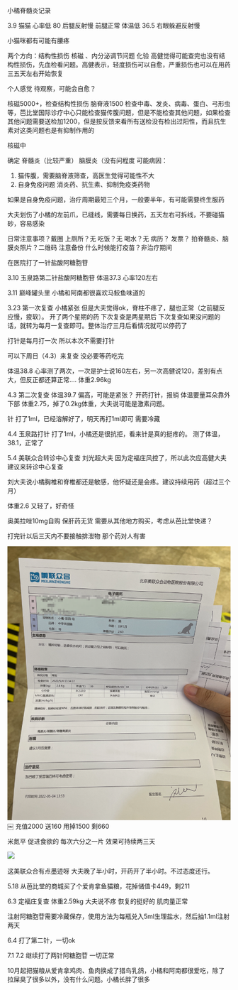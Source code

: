小橘脊髓炎记录

3.9
猫猫
心率低 80
后腿反射慢 前腿正常
体温低 36.5
右眼躲避反射慢

小猫咪都有可能有腰疼

两个方向：结构性损伤 核磁 、内分泌调节问题 化验
高健觉得可能查完也没有结构性损伤，先血检看问题。高健表示，轻度损伤可以自愈，严重损伤也可以在用药三五天左右开始恢复

个人感觉 待观察，可能会自愈？

核磁5000+，检查结构性损伤
脑脊液1500 检查中毒、发炎、病毒、蛋白、弓形虫等，芭比堂国际诊疗中心只能检查猫传腹问题，但是不能检查其他问题，如果检查其他问题需要送检加1200，但是按反馈来看所有送检没有检出过阳性，而且抗生素对这类问题也是有抑制作用的

核磁中

确定 脊髓炎（比较严重） 脑膜炎（没有问程度
可能病因：
1. 猫传腹，需要脑脊液筛查，高医生觉得可能性不大 
2. 自身免疫问题 消炎药、抗生素、抑制免疫类药物

如果是自身免疫问题，治疗周期最短三个月，一般要半年，有可能需要终生服药

大夫划伤了小橘的左前爪，已缝线，需要每日换药，五天左右可拆线，不要碰猫砂，容易感染

日常注意事项？戴圈
上厕所？无
吃饭？无
喝水？无
病历？
发票？
拍脊髓炎、脑膜炎照片？二维码 注意备份
什么时候能打疫苗？非治疗期间

在医院打了一针盐酸阿糖胞苷

3.10
玉泉路第二针盐酸阿糖胞苷
体温37.3
心率120左右

3.11
巅峰罐头里 小橘和阿南都很喜欢马鲛鱼味道的

3.23
第一次复查 小橘紧张 但是大夫觉得ok，脊柱不疼了，腿也正常（之前腿反应慢，疲软）。
开了两个星期的药 下次复查是两星期后
下次复查如果没问题的话，就转为每月一复查即可。整体治疗三月后看情况就可以停药了

打针是每月打一次 所以本次不需要打针

可以下周日（4.3）来复查 没必要等药吃完

体温38.8 
心率测了两次，一次是护士说160左右，另一次高健说120，差别有点大，但反正都还算正常….
体重2.96kg

4.3 第二次复查
体温39.7 偏高，可能是紧张？
开药打针，报销
体温要量耳朵靠外下部
体重2.75，掉了0.2kg体重，大夫说可能是激素问题。

针 打了1ml，已经溶解好了，明天再打1ml即可 需要冷藏

4.4 玉泉路打针
打了1ml，小橘还是很抗拒，看来针是真的挺疼的。
测了体温，38.1，正常了

5.4 美联众合转诊中心复查 刘光超大夫
因为定福庄风控了，所以此次应高健大夫建议来转诊中心复查

刘大夫说小橘胸椎和脊椎都还是敏感，他怀疑还是会疼。建议持续用药（超过三个月）

体重2.6 又轻了，好奇怪

奥美拉唑10mg自购
保肝药无货 需要从其他地方购买，考虑从芭比堂快递？

打完针以后三天内不要接触排泄物 那个药对人有害

![](.220309-小橘脊髓炎记录.assets/2022-11-14-15-02-48.png)
￼
充值2000 送160
用掉1500 剩660

米氮平 促进食欲的 每次六分之一片 效果可持续两三天

![](.220309-小橘脊髓炎记录.assets/2022-11-14-15-03-20.png)

这美联众合有点墨迹呀 大夫晚了半小时，开药开了半小时。不过态度还行。

5.18
从芭比堂的商城买了个爱肯拿鱼猫粮，花掉储值卡449，剩211	

6.3 定福庄复查
体重2.59kg 大夫说不疼 恢复的挺好的 肌肉量正常

注射阿糖胞苷需要冷藏保存，使用方法为每瓶兑入5ml生理盐水，然后抽1.1ml注射两天

6.4
打了第二针，一切ok

7.1 7.2 继续打了两针阿糖胞苷 一切正常

10月起把猫粮从爱肯拿鸡肉、鱼肉换成了猎鸟乳鸽，小橘和阿南都很爱吃，除了拉屎臭了很多以外，没有什么问题。小橘长胖了很多